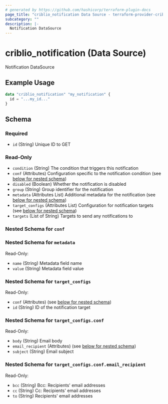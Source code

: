 ```yaml
---
# generated by https://github.com/hashicorp/terraform-plugin-docs
page_title: "criblio_notification Data Source - terraform-provider-criblio"
subcategory: ""
description: |-
  Notification DataSource
---
```


# criblio_notification (Data Source)

Notification DataSource

## Example Usage

```terraform
data "criblio_notification" "my_notification" {
  id = "...my_id..."
}
```

<!-- schema generated by tfplugindocs -->
## Schema

### Required

- `id` (String) Unique ID to GET

### Read-Only

- `condition` (String) The condition that triggers this notification
- `conf` (Attributes) Configuration specific to the notification condition (see [below for nested schema](#nestedatt--conf))
- `disabled` (Boolean) Whether the notification is disabled
- `group` (String) Group identifier for the notification
- `metadata` (Attributes List) Additional metadata for the notification (see [below for nested schema](#nestedatt--metadata))
- `target_configs` (Attributes List) Configuration for notification targets (see [below for nested schema](#nestedatt--target_configs))
- `targets` (List of String) Targets to send any notifications to

<a id="nestedatt--conf"></a>
### Nested Schema for `conf`


<a id="nestedatt--metadata"></a>
### Nested Schema for `metadata`

Read-Only:

- `name` (String) Metadata field name
- `value` (String) Metadata field value


<a id="nestedatt--target_configs"></a>
### Nested Schema for `target_configs`

Read-Only:

- `conf` (Attributes) (see [below for nested schema](#nestedatt--target_configs--conf))
- `id` (String) ID of the notification target

<a id="nestedatt--target_configs--conf"></a>
### Nested Schema for `target_configs.conf`

Read-Only:

- `body` (String) Email body
- `email_recipient` (Attributes) (see [below for nested schema](#nestedatt--target_configs--conf--email_recipient))
- `subject` (String) Email subject

<a id="nestedatt--target_configs--conf--email_recipient"></a>
### Nested Schema for `target_configs.conf.email_recipient`

Read-Only:

- `bcc` (String) Bcc: Recipients' email addresses
- `cc` (String) Cc: Recipients' email addresses
- `to` (String) Recipients' email addresses

